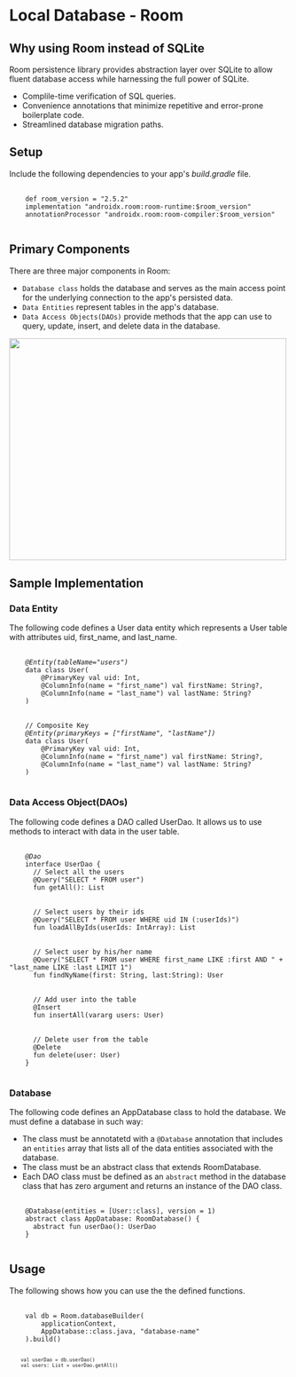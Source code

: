 <h1>Local Database - Room</h1>

<h2>Why using Room instead of SQLite</h2>
<p>Room persistence library provides abstraction layer over SQLite to allow fluent database access while harnessing the full power of SQLite.</p>
<ul>
  <li>Complile-time verification of SQL queries.</li>
  <li>Convenience annotations that minimize repetitive and error-prone boilerplate code.</li>
  <li>Streamlined database migration paths.</li>
</ul>

<h2>Setup</h2>
<p>Include the following dependencies to your app's <i>build.gradle</i> file.</p>
<pre>
  <code>
    def room_version = "2.5.2"
    implementation "androidx.room:room-runtime:$room_version"
    annotationProcessor "androidx.room:room-compiler:$room_version"
  </code>
</pre>

<h2>Primary Components</h2>
<p>There are three major components in Room:</p>
<ul>
  <li><code>Database class</code> holds the database and serves as the main access point for the underlying connection to the app's persisted data.</li>
  <li><code>Data Entities</code> represent tables in the app's database.</li>
  <li><code>Data Access Objects(DAOs)</code> provide methods that the app can use to query, update, insert, and delete data in the database.</li>
</ul>
<img src="https://developer.android.com/static/images/training/data-storage/room_architecture.png" width="500" height="400">

<h2>Sample Implementation</h2>
<h3>Data Entity</h3>
<p>The following code defines a User data entity which represents a User table with attributes uid, first_name, and last_name.</p>
<pre>
  <code>
    <var>@Entity(tableName="users")</var>
    data class User(
        @PrimaryKey val uid: Int,
        @ColumnInfo(name = "first_name") val firstName: String?,
        @ColumnInfo(name = "last_name") val lastName: String?
    )
  </code>
  <code>
    // Composite Key
    <var>@Entity(primaryKeys = ["firstName", "lastName"])</var>
    data class User(
        @PrimaryKey val uid: Int,
        @ColumnInfo(name = "first_name") val firstName: String?,
        @ColumnInfo(name = "last_name") val lastName: String?
    )
  </code>
</pre>

<h3>Data Access Object(DAOs)</h3>
<p>The following code defines a DAO called UserDao. It allows us to use methods to interact with data in the user table. </p>
<pre>
  <code>
    <var>@Dao</var>
    interface UserDao {
      // Select all the users
      @Query("SELECT * FROM user")
      fun getAll(): List<User>
    </code>
    <code>
      // Select users by their ids
      @Query("SELECT * FROM user WHERE uid IN (:userIds)")
      fun loadAllByIds(userIds: IntArray): List<User>
    </code>
    <code>
      // Select user by his/her name
      @Query("SELECT * FROM user WHERE first_name LIKE :first AND " + "last_name LIKE :last LIMIT 1")
      fun findNyName(first: String, last:String): User
    </code>
    <code>
      // Add user into the table
      @Insert
      fun insertAll(vararg users: User)
    </code>
    <code>
      // Delete user from the table
      @Delete 
      fun delete(user: User)
    }
  </code>
</pre>
      
<h3>Database</h3>
<p>The following code defines an AppDatabase class to hold the database. We must define a database in such way:</p>
<ul>
  <li>The class must be annotatetd with a <code>@Database</code> annotation that includes an <code>entities</code> array that lists all of the data entities associated with the database.</li>
  <li>The class must be an abstract class that extends RoomDatabase.</li>
  <li>Each DAO class must be defined as an <code>abstract</code> method in the database class that has zero argument and returns an instance of the DAO class.</li>
</ul>
<pre>
  <code>
    @Database(entities = [User::class], version = 1)
    abstract class AppDatabase: RoomDatabase() {
      abstract fun userDao(): UserDao
    }
  </code>
</pre>

<h2>Usage</h2>
<p>The following shows how you can use the the defined functions.</p>
<pre>
  <code>
    val db = Room.databaseBuilder(
        applicationContext,
        AppDatabase::class.java, "database-name"
    ).build()
  <code>
  <code>
    val userDao = db.userDao()
    val users: List<User> = userDao.getAll()
  </code>
</pre>
